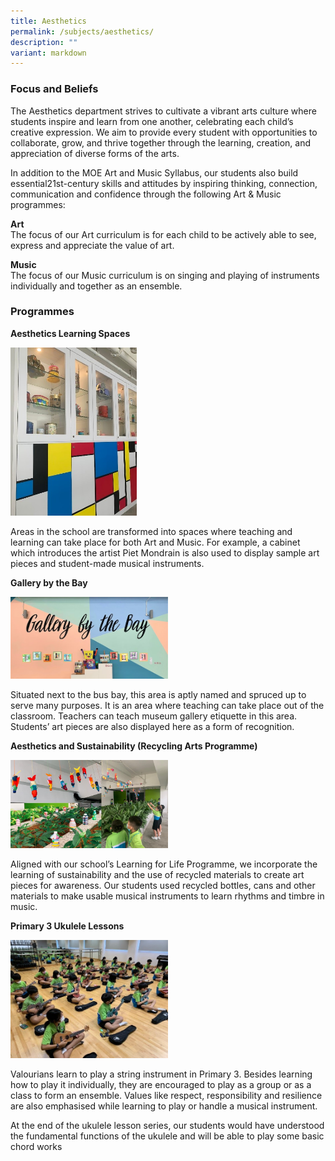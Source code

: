 ```yaml
---
title: Aesthetics
permalink: /subjects/aesthetics/
description: ""
variant: markdown
---
```

### Focus and Beliefs

The Aesthetics department strives to cultivate a vibrant arts culture where students inspire and learn from one another, celebrating each child’s creative expression. We aim to provide every student with opportunities to collaborate, grow, and thrive together through the learning, creation, and appreciation of diverse forms of the arts.

In addition to the MOE Art and Music Syllabus, our students also build essential21st-century skills and attitudes by inspiring thinking, connection, communication and confidence through the following Art &amp; Music programmes:

**Art** <br>
The focus of our Art curriculum is for each child to be actively able to see, express and appreciate the value of art.

**Music** <br>
The focus of our Music curriculum is on singing and playing of instruments individually and together as an ensemble.

### Programmes

**Aesthetics Learning Spaces**

<img src="/images/aesthetics-1.jpg" style="width:40%">

Areas in the school are transformed into spaces where teaching and learning can take place for both Art and Music. For example, a cabinet which introduces the artist Piet Mondrain is also used to display sample art pieces and student-made musical instruments.

**Gallery by the Bay**

<img src="/images/aesthetics-2.jpg" style="width:50%">

Situated next to the bus bay, this area is aptly named and spruced up to serve many purposes. It is an area where teaching can take place out of the classroom. Teachers can teach museum gallery etiquette in this area. Students’ art pieces are also displayed here as a form of recognition.

**Aesthetics and Sustainability (Recycling Arts Programme)**

<img src="/images/aesthetics-3.jpg" style="width:50%">

Aligned with our school’s Learning for Life Programme, we incorporate the learning of sustainability and the use of recycled materials to create art pieces for awareness. Our students used recycled bottles, cans and other materials to make usable musical instruments to learn rhythms and timbre in music.

**Primary 3 Ukulele Lessons**

<img src="/images/aesthetics-4.jpg" style="width:50%">

Valourians learn to play a string instrument in Primary 3. Besides learning how to play it individually, they are encouraged to play as a group or as a class to form an ensemble. Values like respect, responsibility and resilience are also emphasised while learning to play or handle a musical instrument.

At the end of the ukulele lesson series, our students would have understood the fundamental functions of the ukulele and will be able to play some basic chord works